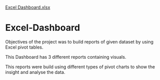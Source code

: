 [Excel Dashboard.xlsx](https://github.com/11Piya/Excel-Dashboard/files/10312632/Excel.Dashboard.xlsx)
# Excel-Dashboard
Objectives of the project was to build reports of given dataset by using Excel pivot tables.


This Dashboard has 3 different reports containing visuals.


This reports were build using different types of pivot charts to show the insight and analyse the data.
